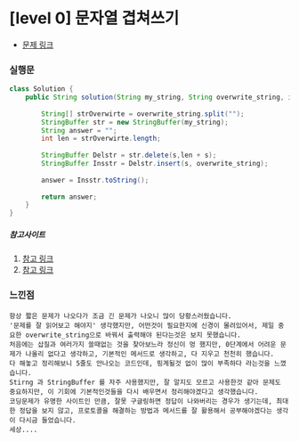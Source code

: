 # [level 0] 문자열 겹쳐쓰기

* [문제 링크](https://school.programmers.co.kr/learn/courses/30/lessons/181943)


### 실행문

```java
class Solution {
    public String solution(String my_string, String overwrite_string, int s) {
        
        String[] strOverwirte = overwrite_string.split("");  
        StringBuffer str = new StringBuffer(my_string);
        String answer = "";
        int len = strOverwirte.length;
        
        StringBuffer Delstr = str.delete(s,len + s);
        StringBuffer Insstr = Delstr.insert(s, overwrite_string);
        
        answer = Insstr.toString();
        
        return answer;
    }
}
```


##### 참고사이트
1. [참고 링크](https://www.appletong.com/entry/%EC%9E%90%EB%B0%94-String-%EC%9B%90%ED%95%98%EB%8A%94-%EB%AC%B8%EC%9E%90%EC%97%B4-%EC%B6%94%EC%B6%9C-indexOf-subString-chatAt-token-parseInt) 
2. [참고 링크](https://mozi.tistory.com/502) 


### 느낀점

```
항상 짧은 문제가 나오다가 조금 긴 문제가 나오니 많이 당황스러웠습니다.
'문제를 잘 읽어보고 해야지' 생각했지만, 어떤것이 필요한지에 신경이 몰려있어서, 제일 중요한 overwrite_string으로 바꿔서 출력해야 된다는것은 보지 못했습니다.
처음에는 삽질과 여러가지 쓸때없는 것을 찾아보느라 정신이 멍 했지만, 0단계에서 어려운 문제가 나올리 없다고 생각하고, 기본적인 메서드로 생각하고, 다 지우고 천천히 했습니다.
다 해놓고 정리해보니 5줄도 안나오는 코드인데, 핑계될것 없이 많이 부족하다 라는것을 느꼈습니다.
Stirng 과 StringBuffer 를 자주 사용했지만, 잘 알지도 모르고 사용한것 같아 문제도 중요하지만, 이 기회에 기본적인것들을 다시 배우면서 정리해야겠다고 생각했습니다.
코딩문제가 유명한 사이트인 만큼, 잘못 구글링하면 정답이 나와버리는 경우가 생기는데, 최대한 정답을 보지 않고, 프로토콜을 해결하는 방법과 메서드를 잘 활용해서 공부해야겠다는 생각이 다시금 들었습니다.
세상....
``` 
